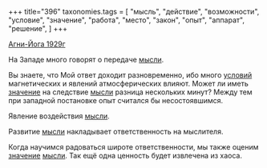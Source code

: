 +++
title="396"
taxonomies.tags = [
 "мысль",
 "действие",
 "возможности",
 "условие",
 "значение",
 "работа",
 "место",
 "закон",
 "опыт",
 "аппарат",
 "решение",
]
+++

[Агни-Йога 1929г](/agni/1929)

На Западе много говорят о передаче [мысли](/tags/мысль).   

Вы знаете, что Мой ответ доходит разновременно, ибо много [условий](/tags/условие) магнетических и явлений атмосферических влияют. Может ли иметь [значение](/tags/значение) на следствие [мысли](/tags/мысль) разница нескольких минут? Между тем при западной постановке опыт считался бы несостоявшимся.   

Явление воздействия [мысли](/tags/условие).   

Развитие [мысли](/tags/мысль) накладывает ответственность на мыслителя.   

Когда научимся радоваться широте ответственности, мы также оценим [значение](/tags/значение) [мысли](/tags/мысль). Так ещё одна ценность будет извлечена из хаоса.